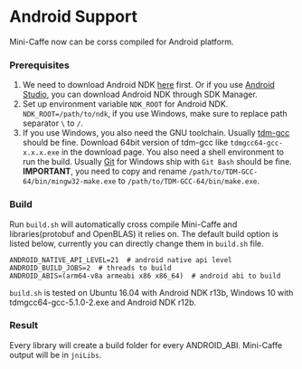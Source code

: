 Android Support
===============

Mini-Caffe now can be corss compiled for Android platform.

### Prerequisites

1. We need to download Android NDK [here](https://developer.android.com/ndk/downloads/index.html) first. Or if you use [Android Studio](https://developer.android.com/studio/index.html), you can download Android NDK through SDK Manager.
2. Set up environment variable `NDK_ROOT` for Android NDK. `NDK_ROOT=/path/to/ndk`, if you use Windows, make sure to replace path separator `\` to `/`.
3. If you use Windows, you also need the GNU toolchain. Usually [tdm-gcc](http://tdm-gcc.tdragon.net/download) should be fine. Download 64bit version of tdm-gcc like `tdmgcc64-gcc-x.x.x.exe` in the download page. You also need a shell environment to run the build. Usually [Git](https://git-scm.com/downloads) for Windows ship with `Git Bash` should be fine. **IMPORTANT**, you need to copy and rename `/path/to/TDM-GCC-64/bin/mingw32-make.exe` to `/path/to/TDM-GCC-64/bin/make.exe`.

### Build

Run `build.sh` will automatically cross compile Mini-Caffe and libraries(protobuf and OpenBLAS) it relies on. The default build option is listed below, currently you can directly change them in `build.sh` file.

```
ANDROID_NATIVE_API_LEVEL=21  # android native api level
ANDROID_BUILD_JOBS=2  # threads to build
ANDROID_ABIS=(arm64-v8a armeabi x86 x86_64)  # android abi to build
```

`build.sh` is tested on Ubuntu 16.04 with Android NDK r13b, Windows 10 with tdmgcc64-gcc-5.1.0-2.exe and Android NDK r12b.

### Result

Every library will create a build folder for every ANDROID_ABI. Mini-Caffe output will be in `jniLibs`.
